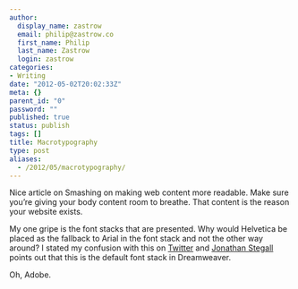 ```yaml
---
author:
  display_name: zastrow
  email: philip@zastrow.co
  first_name: Philip
  last_name: Zastrow
  login: zastrow
categories:
- Writing
date: "2012-05-02T20:02:33Z"
meta: {}
parent_id: "0"
password: ""
published: true
status: publish
tags: []
title: Macrotypography
type: post
aliases:
  - /2012/05/macrotypography/
---
```

<p>Nice article on Smashing on making web content more readable. Make sure you’re giving your body content room to breathe. That content is the reason your website exists.</p>
<p>My one gripe is the font stacks that are presented. Why would Helvetica be placed as the fallback to Arial in the font stack and not the other way around?  I stated my confusion with this on <a href="https://twitter.com/zastrow/status/197759093262393346">Twitter</a> and <a href="https://twitter.com/#!/jonathanstegall/status/197759867803541505">Jonathan Stegall</a> points out that this is the default font stack in Dreamweaver.</p>
<p>Oh, Adobe.</p>
